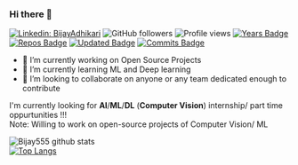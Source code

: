 ### Hi there 👋

<!--
**Bijay555/Bijay555** is a ✨ _special_ ✨ repository because its `README.md` (this file) appears on your GitHub profile.

Here are some ideas to get you started:

- 🔭 I’m currently working on Open Source Projects
- 🌱 I’m currently learning ML and Deep learning
- 👯 I’m looking to collaborate on ...
- 🤔 I’m looking for help with ...
- 💬 Ask me about ...
- 📫 How to reach me: ...
- 😄 Pronouns: ...
- ⚡ Fun fact: ...
-->



[![Linkedin: BijayAdhikari](https://img.shields.io/badge/-bijayadhikari-blue?style=flat-square&logo=Linkedin&logoColor=white&link=https://www.linkedin.com/in/bijayadhikari/)](https://www.linkedin.com/in/bijayadhikari/)
![GitHub followers](https://img.shields.io/github/followers/Bijay555?label=Follow&style=social) ![Profile views](https://gpvc.arturio.dev/Bijay555) 
[![Years Badge](https://badges.pufler.dev/years/Bijay555)](https://badges.pufler.dev/years/Bijay555)
[![Repos Badge](https://badges.pufler.dev/repos/Bijay555)](https://badges.pufler.dev/repos/Bijay555)
[![Updated Badge](https://badges.pufler.dev/updated/Bijay555/Bijay555)](https://badges.pufler.dev/updated/Bijay555)
[![Commits Badge](https://badges.pufler.dev/commits/monthly/Bijay555)](https://badges.pufler.dev/commits/monthly/Bijay555)



- 🔭 I’m currently working on Open Source Projects
- 🌱 I’m currently learning ML and Deep learning
- 👯 I’m looking to collaborate on anyone or any team dedicated enough to contribute



I'm currently looking for **AI**/**ML**/**DL** (**Computer Vision**) internship/ part time oppurtunities !!!    
Note: Willing to work on open-source projects of Computer Vision/ ML   

![Bijay555 github stats](https://github-readme-stats.vercel.app/api?username=Bijay555&show_icons=true&theme=radical)    
[![Top Langs](https://github-readme-stats.vercel.app/api/top-langs/?username=Bijay555&layout=compact)](https://github.com/Bijay555/github-readme-stats)

<!---[![AdicherlaVenkataSai github stats](https://github-readme-stats.vercel.app/api?username=AdicherlaVenkataSai)](https://github.com/AdicherlaVenkataSai/github-readme-stats)
[![Top Langs](https://github-readme-stats.vercel.app/api/top-langs/?username=AdicherlaVenkataSai)](https://github.com/AdicherlaVenkataSai/github-readme-stats)
**Contact:** [💬](https://wa.me/+918008527755) [📫](https://www.linkedin.com/in/adicherlavenkatasai)    
**Work:** [:octocat:](https://github.com/AdicherlaVenkataSai)   
**Resume:** [📄](https://drive.google.com/file/d/1oZnQi4Wmgp8M2k-EpUDryFBEuR5i8g9q/view?usp=sharing)   

